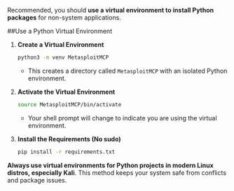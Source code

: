 Recommended, you should **use a virtual environment to install Python packages** for non-system applications.

##Use a Python Virtual Environment

1. **Create a Virtual Environment**
   ```bash
   python3 -m venv MetasploitMCP
   ```
   - This creates a directory called `MetasploitMCP` with an isolated Python environment.

2. **Activate the Virtual Environment**
   ```bash
   source MetasploitMCP/bin/activate
   ```
   - Your shell prompt will change to indicate you are using the virtual environment.

3. **Install the Requirements (No sudo)**
   ```bash
   pip install -r requirements.txt
   ```

**Always use virtual environments for Python projects in modern Linux distros, especially Kali**. This method keeps your system safe from conflicts and package issues.
